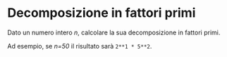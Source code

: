 # Decomposizione in fattori primi

Dato un numero intero *n*, calcolare la sua decomposizione in fattori primi.

Ad esempio, se *n=50* il risultato sarà ```2**1 * 5**2```.

